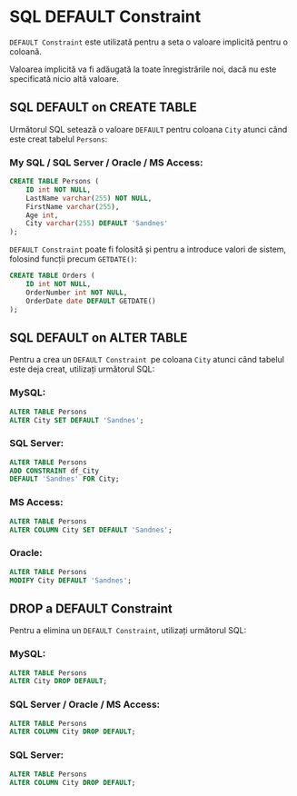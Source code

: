 # SQL DEFAULT Constraint

`DEFAULT Constraint` este utilizată pentru a seta o valoare implicită pentru o coloană.

Valoarea implicită va fi adăugată la toate înregistrările noi, dacă nu este specificată nicio altă valoare.

## SQL DEFAULT on CREATE TABLE

Următorul SQL setează o valoare `DEFAULT` pentru coloana `City` atunci când este creat tabelul `Persons`:

### My SQL / SQL Server / Oracle / MS Access:

```sql
CREATE TABLE Persons (
    ID int NOT NULL,
    LastName varchar(255) NOT NULL,
    FirstName varchar(255),
    Age int,
    City varchar(255) DEFAULT 'Sandnes'
);
```

`DEFAULT Constraint` poate fi folosită și pentru a introduce valori de sistem, folosind funcții precum `GETDATE()`:

```sql
CREATE TABLE Orders (
    ID int NOT NULL,
    OrderNumber int NOT NULL,
    OrderDate date DEFAULT GETDATE()
);
```

## SQL DEFAULT on ALTER TABLE

Pentru a crea un `DEFAULT Constraint `pe coloana `City` atunci când tabelul este deja creat, utilizați următorul SQL:

### MySQL:

```sql
ALTER TABLE Persons
ALTER City SET DEFAULT 'Sandnes';
```

### SQL Server:

```sql
ALTER TABLE Persons
ADD CONSTRAINT df_City
DEFAULT 'Sandnes' FOR City;
```

### MS Access:

```sql
ALTER TABLE Persons
ALTER COLUMN City SET DEFAULT 'Sandnes';
```

### Oracle:

```sql
ALTER TABLE Persons
MODIFY City DEFAULT 'Sandnes';
```

## DROP a DEFAULT Constraint

Pentru a elimina un `DEFAULT Constraint`, utilizați următorul SQL:


### MySQL:

```sql
ALTER TABLE Persons
ALTER City DROP DEFAULT;
```

### SQL Server / Oracle / MS Access:

```sql
ALTER TABLE Persons
ALTER COLUMN City DROP DEFAULT;
```
### SQL Server:

```sql
ALTER TABLE Persons
ALTER COLUMN City DROP DEFAULT;
```